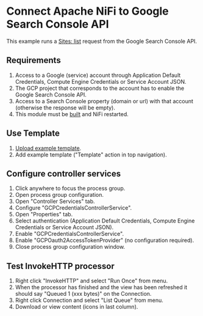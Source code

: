 # Connect Apache NiFi to Google Search Console API

This example runs a [Sites: list](https://developers.google.com/webmaster-tools/v1/sites/list) request from the Google Search Console API.

## Requirements
1. Access to a Google (service) account through Application Default Credentials, Compute Engine Credentials or Service Account JSON.
2. The GCP project that corresponds to the account has to enable the Google Search Console API.
3. Access to a Search Console property (domain or url) with that account (otherwise the response will be empty).
4. This module must be [built](../../README.md#manual-build) and NiFi restarted.

## Use Template
1. [Upload example template](https://nifi.apache.org/docs/nifi-docs/html/user-guide.html#Import_Template).
2. Add example template ("Template" action in top navigation).

## Configure controller services
1. Click anywhere to focus the process group.
2. Open process group configuration.
3. Open "Controller Services" tab.
4. Configure "GCPCredentialsControllerService".
5. Open "Properties" tab.
6. Select authentication (Application Default Credentials, Compute Engine Credentials or Service Account JSON).
7. Enable "GCPCredentialsControllerService".
8. Enable "GCPOauth2AccessTokenProvider" (no configuration required).
9. Close process group configuration window.

## Test InvokeHTTP processor
1. Right click "InvokeHTTP" and select "Run Once" from menu.
2. When the processor has finished and the view has been refreshed it should say "Queued 1 (xxx bytes)" on the Connection.
3. Right click Connection and select "List Queue" from menu.
4. Download or view content (icons in last column).
